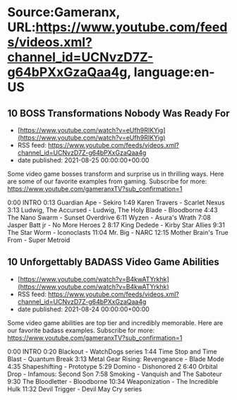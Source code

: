 # Source:Gameranx, URL:https://www.youtube.com/feeds/videos.xml?channel_id=UCNvzD7Z-g64bPXxGzaQaa4g, language:en-US

## 10 BOSS Transformations Nobody Was Ready For
 - [https://www.youtube.com/watch?v=eUfh9RIKYig](https://www.youtube.com/watch?v=eUfh9RIKYig)
 - RSS feed: https://www.youtube.com/feeds/videos.xml?channel_id=UCNvzD7Z-g64bPXxGzaQaa4g
 - date published: 2021-08-25 00:00:00+00:00

Some video game bosses transform and surprise us in thrilling ways. Here are some of our favorite examples from gaming.
Subscribe for more: https://www.youtube.com/gameranxTV?sub_confirmation=1

0:00 INTRO
0:13 Guardian Ape - Sekiro
1:49 Karen Travers - Scarlet Nexus
3:13 Ludwig, The Accursed - Ludwig, The Holy Blade - Bloodborne
4:43 The Nano Swarm - Sunset Overdrive
6:11 Wyzen - Asura's Wrath
7:08 Jasper Batt jr - No More Heroes 2
8:17 King Dedede - Kirby Star Allies
9:31 The Star Worm - Iconoclasts
11:04 Mr. Big - NARC 
12:15 Mother Brain's True From - Super Metroid

## 10 Unforgettably BADASS Video Game Abilities
 - [https://www.youtube.com/watch?v=B4kwATYrkhk](https://www.youtube.com/watch?v=B4kwATYrkhk)
 - RSS feed: https://www.youtube.com/feeds/videos.xml?channel_id=UCNvzD7Z-g64bPXxGzaQaa4g
 - date published: 2021-08-24 00:00:00+00:00

Some video game abilities are top tier and incredibly memorable. Here are our favorite badass examples.
Subscribe for more: https://www.youtube.com/gameranxTV?sub_confirmation=1

0:00 INTRO
0:20 Blackout - WatchDogs series
1:44 Time Stop and Time Blast - Quantum Break
3:13 Metal Gear Rising: Revengeance - Blade Mode
4:35 Shapeshifting - Prototype
5:29 Domino - Dishonored 2
6:40 Orbital Drop - Infamous: Second Son
7:58 Smoking - Vanquish and The Saboteur
9:30 The Bloodletter - Bloodborne
10:34 Weaponization - The Incredible Hulk
11:32 Devil Trigger - Devil May Cry series

